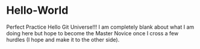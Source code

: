# Hello-World
Perfect Practice
Hello Git Universe!!! I am completely blank about what I am doing here but hope to become the Master Novice once I cross a few hurdles (I hope and make it to the other side).
